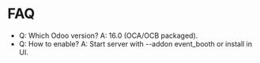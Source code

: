 # FAQ

- Q: Which Odoo version? A: 16.0 (OCA/OCB packaged).
- Q: How to enable? A: Start server with --addon event_booth or install in UI.
